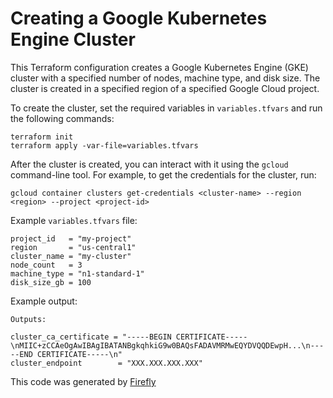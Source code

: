 # Creating a Google Kubernetes Engine Cluster

This Terraform configuration creates a Google Kubernetes Engine (GKE) cluster with a specified number of nodes, machine type, and disk size. The cluster is created in a specified region of a specified Google Cloud project.

To create the cluster, set the required variables in `variables.tfvars` and run the following commands:

```
terraform init
terraform apply -var-file=variables.tfvars
```

After the cluster is created, you can interact with it using the `gcloud` command-line tool. For example, to get the credentials for the cluster, run:

```
gcloud container clusters get-credentials <cluster-name> --region <region> --project <project-id>
```

Example `variables.tfvars` file:

```
project_id   = "my-project"
region       = "us-central1"
cluster_name = "my-cluster"
node_count   = 3
machine_type = "n1-standard-1"
disk_size_gb = 100
```

Example output:

```
Outputs:

cluster_ca_certificate = "-----BEGIN CERTIFICATE-----\nMIIC+zCCAeOgAwIBAgIBATANBgkqhkiG9w0BAQsFADAVMRMwEQYDVQQDEwpH...\n-----END CERTIFICATE-----\n"
cluster_endpoint        = "XXX.XXX.XXX.XXX"
```
This code was generated by [Firefly](https://app.gofirefly.io)
